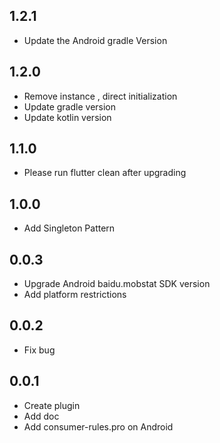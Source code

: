 ## 1.2.1

* Update the Android gradle Version

## 1.2.0

* Remove instance , direct initialization
* Update gradle version
* Update kotlin version

## 1.1.0

* Please run flutter clean after upgrading

## 1.0.0

* Add Singleton Pattern

## 0.0.3

* Upgrade Android baidu.mobstat SDK version
* Add platform restrictions

## 0.0.2

* Fix bug

## 0.0.1

* Create plugin
* Add doc
* Add consumer-rules.pro on Android